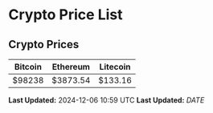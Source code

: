 # Crypto Price List

## Crypto Prices
| Bitcoin | Ethereum | Litecoin |
| ------- | -------- | -------- |
| $98238 | $3873.54 | $133.16 |
**Last Updated:** 2024-12-06 10:59 UTC
**Last Updated:** $DATE$
